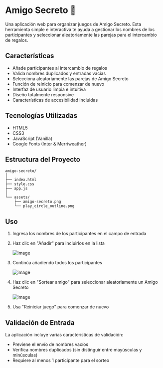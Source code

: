 # Amigo Secreto 🎁

Una aplicación web para organizar juegos de Amigo Secreto. Esta herramienta simple e interactiva te ayuda a gestionar los nombres de los participantes y seleccionar aleatoriamente las parejas para el intercambio de regalos.

## Características

- Añade participantes al intercambio de regalos
- Valida nombres duplicados y entradas vacías
- Selecciona aleatoriamente las parejas de Amigo Secreto
- Función de reinicio para comenzar de nuevo
- Interfaz de usuario limpia e intuitiva
- Diseño totalmente responsive
- Características de accesibilidad incluidas

## Tecnologías Utilizadas

- HTML5
- CSS3
- JavaScript (Vanilla)
- Google Fonts (Inter & Merriweather)

## Estructura del Proyecto

```
amigo-secreto/
│
├── index.html
├── style.css
├── app.js
│
└── assets/
    ├── amigo-secreto.png
    └── play_circle_outline.png
```

## Uso

1. Ingresa los nombres de los participantes en el campo de entrada
2. Haz clic en "Añadir" para incluirlos en la lista

   ![image](https://github.com/user-attachments/assets/88b46421-0364-4a59-9eb5-f4ba293e3972)

4. Continúa añadiendo todos los participantes

   ![image](https://github.com/user-attachments/assets/95e9df69-0ba3-44ea-882f-2e57f11d52f3)

5. Haz clic en "Sortear amigo" para seleccionar aleatoriamente un Amigo Secreto

   ![image](https://github.com/user-attachments/assets/86772f3f-6787-46a0-8968-09b074b03555)

6. Usa "Reiniciar juego" para comenzar de nuevo

## Validación de Entrada

La aplicación incluye varias características de validación:
- Previene el envío de nombres vacíos
- Verifica nombres duplicados (sin distinguir entre mayúsculas y minúsculas)
- Requiere al menos 1 participante para el sorteo
